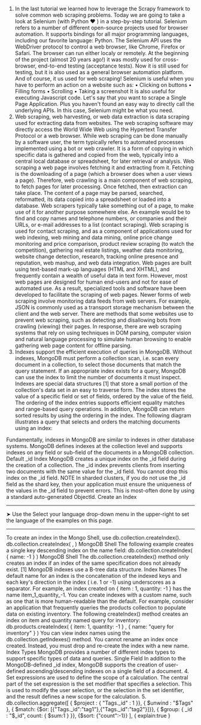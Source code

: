 1. In the last tutorial we learned how to leverage the Scrapy framework to solve common web scraping problems. Today we are going to take a look at Selenium (with Python ❤️ ) in a step-by-step tutorial.
Selenium refers to a number of different open-source projects used for browser automation. It supports bindings for all major programming languages, including our favorite language: Python.
The Selenium API uses the WebDriver protocol to control a web browser, like Chrome, Firefox or Safari. The browser can run either localy or remotely.
At the beginning of the project (almost 20 years ago!) it was mostly used for cross-browser, end-to-end testing (acceptance tests).
Now it is still used for testing, but it is also used as a general browser automation platform. And of course, it us used for web scraping!
Selenium is useful when you have to perform an action on a website such as:
•	Clicking on buttons
•	Filling forms
•	Scrolling
•	Taking a screenshot
It is also useful for executing Javascript code. Let's say that you want to scrape a Single Page Application. Plus you haven't found an easy way to directly call the underlying APIs. In this case, Selenium might be what you need.
2. Web scraping, web harvesting, or web data extraction is data scraping used for extracting data from websites. The web scraping software may directly access the World Wide Web using the Hypertext Transfer Protocol or a web browser. While web scraping can be done manually by a software user, the term typically refers to automated processes implemented using a bot or web crawler. It is a form of copying in which specific data is gathered and copied from the web, typically into a central local database or spreadsheet, for later retrieval or analysis.
Web scraping a web page involves fetching it and extracting from it. Fetching is the downloading of a page (which a browser does when a user views a page). Therefore, web crawling is a main component of web scraping, to fetch pages for later processing. Once fetched, then extraction can take place. The content of a page may be parsed, searched, reformatted, its data copied into a spreadsheet or loaded into a database. Web scrapers typically take something out of a page, to make use of it for another purpose somewhere else. An example would be to find and copy names and telephone numbers, or companies and their URLs, or e-mail addresses to a list (contact scraping).
Web scraping is used for contact scraping, and as a component of applications used for web indexing, web mining and data mining, online price change monitoring and price comparison, product review scraping (to watch the competition), gathering real estate listings, weather data monitoring, website change detection, research, tracking online presence and reputation, web mashup, and web data integration.
Web pages are built using text-based mark-up languages (HTML and XHTML), and frequently contain a wealth of useful data in text form. However, most web pages are designed for human end-users and not for ease of automated use. As a result, specialized tools and software have been developed to facilitate the scraping of web pages.
Newer forms of web scraping involve monitoring data feeds from web servers. For example, JSON is commonly used as a transport storage mechanism between the client and the web server.
There are methods that some websites use to prevent web scraping, such as detecting and disallowing bots from crawling (viewing) their pages. In response, there are web scraping systems that rely on using techniques in DOM parsing, computer vision and natural language processing to simulate human browsing to enable gathering web page content for offline parsing.
3. Indexes support the efficient execution of queries in MongoDB. Without indexes, MongoDB must perform a collection scan, i.e. scan every document in a collection, to select those documents that match the query statement. If an appropriate index exists for a query, MongoDB can use the index to limit the number of documents it must inspect.
Indexes are special data structures [1] that store a small portion of the collection's data set in an easy to traverse form. The index stores the value of a specific field or set of fields, ordered by the value of the field. The ordering of the index entries supports efficient equality matches and range-based query operations. In addition, MongoDB can return sorted results by using the ordering in the index.
The following diagram illustrates a query that selects and orders the matching documents using an index:
 
Fundamentally, indexes in MongoDB are similar to indexes in other database systems. MongoDB defines indexes at the collection level and supports indexes on any field or sub-field of the documents in a MongoDB collection.
Default _id Index 
MongoDB creates a unique index on the _id field during the creation of a collection. The _id index prevents clients from inserting two documents with the same value for the _id field. You cannot drop this index on the _id field.
NOTE
In sharded clusters, if you do not use the _id field as the shard key, then your application must ensure the uniqueness of the values in the _id field to prevent errors. This is most-often done by using a standard auto-generated ObjectId.
Create an Index 
________________________________________
➤ Use the Select your language drop-down menu in the upper-right to set the language of the examples on this page.
________________________________________
To create an index in the Mongo Shell, use db.collection.createIndex().
db.collection.createIndex( <key and index type specification>, <options> )
MongoDB Shell
The following example creates a single key descending index on the name field:
db.collection.createIndex( { name: -1 } )
MongoDB Shell
The db.collection.createIndex() method only creates an index if an index of the same specification does not already exist.
[1]
MongoDB indexes use a B-tree data structure.
Index Names 
The default name for an index is the concatenation of the indexed keys and each key's direction in the index ( i.e. 1 or -1) using underscores as a separator. For example, an index created on { item : 1, quantity: -1 } has the name item_1_quantity_-1.
You can create indexes with a custom name, such as one that is more human-readable than the default. For example, consider an application that frequently queries the products collection to populate data on existing inventory. The following createIndex() method creates an index on item and quantity named query for inventory:
db.products.createIndex(
{ item: 1, quantity: -1 } ,
{ name: "query for inventory" }
)
You can view index names using the db.collection.getIndexes() method. You cannot rename an index once created. Instead, you must drop and re-create the index with a new name.
Index Types 
MongoDB provides a number of different index types to support specific types of data and queries.
Single Field 
In addition to the MongoDB-defined _id index, MongoDB supports the creation of user-defined ascending/descending indexes on a single field of a document.
4. Set expressions are used to define the scope of a calculation. The central part of the set expression is the set modifier that specifies a selection. This is used to modify the user selection, or the selection in the set identifier, and the result defines a new scope for the calculation.
5. db.collection.aggregate([
    { $project : { "Tags._id" : 1 }},
    { $unwind : "$Tags" },
    { $match: {$or: [{"Tags._id":"tag1"},{"Tags._id":"tag2"}]}},
    { $group: { 
        _id : "$_id",
        count: { $sum:1 } 
    }},
    {$sort: {"count":-1}}
  ],
  {
    explain:true
  }

